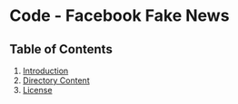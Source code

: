 # Code - Facebook Fake News

## Table of Contents

1. [Introduction](#introduction)
2. [Directory Content](#project-structure)
5. [License](#license)
